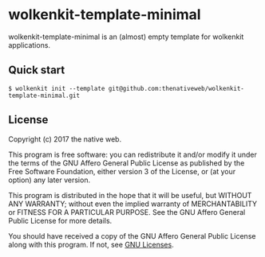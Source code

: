 # wolkenkit-template-minimal

wolkenkit-template-minimal is an (almost) empty template for wolkenkit applications.

## Quick start

```shell
$ wolkenkit init --template git@github.com:thenativeweb/wolkenkit-template-minimal.git
```

## License

Copyright (c) 2017 the native web.

This program is free software: you can redistribute it and/or modify it under the terms of the GNU Affero General Public License as published by the Free Software Foundation, either version 3 of the License, or (at your option) any later version.

This program is distributed in the hope that it will be useful, but WITHOUT ANY WARRANTY; without even the implied warranty of MERCHANTABILITY or FITNESS FOR A PARTICULAR PURPOSE. See the GNU Affero General Public License for more details.

You should have received a copy of the GNU Affero General Public License along with this program. If not, see [GNU Licenses](http://www.gnu.org/licenses/).
